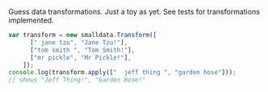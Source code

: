 Guess data transformations.  Just a toy as yet.  See tests for transformations implemented.

```typescript
var transform = new smalldata.Transform([
      [" jane tzu", "Jane Tzu!"],
      ["tom smith ", "Tom Smith!"],
      ["mr pickle", "Mr Pickle!"],
    ]);
console.log(transform.apply(["  jeff thing ", "garden hose"]));
// shows "Jeff Thing!", "Garden Hose!"
```
